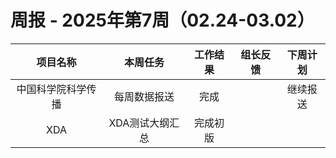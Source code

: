 
# 周报 - 2025年第7周（02.24-03.02）


|   项目名称    |   本周任务    | 工作结果 | 组长反馈 | 下周计划 |
| :-------: | :-------: | :--: | :--: | :--: |
| 中国科学院科学传播 |  每周数据报送   |  完成  |      | 继续报送 |
|    XDA    | XDA测试大纲汇总 | 完成初版 |      |      |




